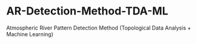 # AR-Detection-Method-TDA-ML
Atmospheric River Pattern Detection Method (Topological Data Analysis + Machine Learning)
